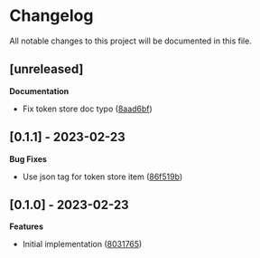 # Changelog

All notable changes to this project will be documented in this file.

## [unreleased]

**Documentation**

- Fix token store doc typo ([8aad6bf](https://github.com/gabor-boros/go-oauth2-arangodb/commit/8aad6bf8c2c64e966877ce2e0e89e0dc2d71372f))

## [0.1.1] - 2023-02-23

**Bug Fixes**

- Use json tag for token store item ([86f519b](https://github.com/gabor-boros/go-oauth2-arangodb/commit/86f519b224791e7abb2fd50dbeeb5d1d19511aa1))

## [0.1.0] - 2023-02-23

**Features**

- Initial implementation ([8031765](https://github.com/gabor-boros/go-oauth2-arangodb/commit/80317654071f5c89516bfe60e5d84e2b75b23fd8))

